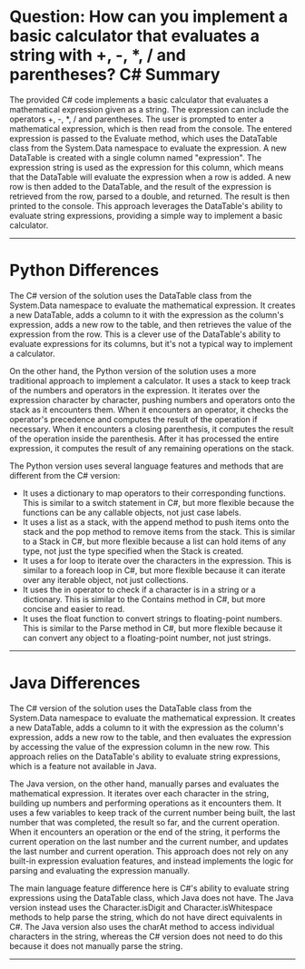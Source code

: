 # Question: How can you implement a basic calculator that evaluates a string with +, -, *, / and parentheses? C# Summary

The provided C# code implements a basic calculator that evaluates a mathematical expression given as a string. The expression can include the operators +, -, *, / and parentheses. The user is prompted to enter a mathematical expression, which is then read from the console. The entered expression is passed to the Evaluate method, which uses the DataTable class from the System.Data namespace to evaluate the expression. A new DataTable is created with a single column named "expression". The expression string is used as the expression for this column, which means that the DataTable will evaluate the expression when a row is added. A new row is then added to the DataTable, and the result of the expression is retrieved from the row, parsed to a double, and returned. The result is then printed to the console. This approach leverages the DataTable's ability to evaluate string expressions, providing a simple way to implement a basic calculator.

---

# Python Differences

The C# version of the solution uses the DataTable class from the System.Data namespace to evaluate the mathematical expression. It creates a new DataTable, adds a column to it with the expression as the column's expression, adds a new row to the table, and then retrieves the value of the expression from the row. This is a clever use of the DataTable's ability to evaluate expressions for its columns, but it's not a typical way to implement a calculator.

On the other hand, the Python version of the solution uses a more traditional approach to implement a calculator. It uses a stack to keep track of the numbers and operators in the expression. It iterates over the expression character by character, pushing numbers and operators onto the stack as it encounters them. When it encounters an operator, it checks the operator's precedence and computes the result of the operation if necessary. When it encounters a closing parenthesis, it computes the result of the operation inside the parenthesis. After it has processed the entire expression, it computes the result of any remaining operations on the stack.

The Python version uses several language features and methods that are different from the C# version:

- It uses a dictionary to map operators to their corresponding functions. This is similar to a switch statement in C#, but more flexible because the functions can be any callable objects, not just case labels.
- It uses a list as a stack, with the append method to push items onto the stack and the pop method to remove items from the stack. This is similar to a Stack in C#, but more flexible because a list can hold items of any type, not just the type specified when the Stack is created.
- It uses a for loop to iterate over the characters in the expression. This is similar to a foreach loop in C#, but more flexible because it can iterate over any iterable object, not just collections.
- It uses the in operator to check if a character is in a string or a dictionary. This is similar to the Contains method in C#, but more concise and easier to read.
- It uses the float function to convert strings to floating-point numbers. This is similar to the Parse method in C#, but more flexible because it can convert any object to a floating-point number, not just strings.

---

# Java Differences

The C# version of the solution uses the DataTable class from the System.Data namespace to evaluate the mathematical expression. It creates a new DataTable, adds a column to it with the expression as the column's expression, adds a new row to the table, and then evaluates the expression by accessing the value of the expression column in the new row. This approach relies on the DataTable's ability to evaluate string expressions, which is a feature not available in Java.

The Java version, on the other hand, manually parses and evaluates the mathematical expression. It iterates over each character in the string, building up numbers and performing operations as it encounters them. It uses a few variables to keep track of the current number being built, the last number that was completed, the result so far, and the current operation. When it encounters an operation or the end of the string, it performs the current operation on the last number and the current number, and updates the last number and current operation. This approach does not rely on any built-in expression evaluation features, and instead implements the logic for parsing and evaluating the expression manually.

The main language feature difference here is C#'s ability to evaluate string expressions using the DataTable class, which Java does not have. The Java version instead uses the Character.isDigit and Character.isWhitespace methods to help parse the string, which do not have direct equivalents in C#. The Java version also uses the charAt method to access individual characters in the string, whereas the C# version does not need to do this because it does not manually parse the string.

---
